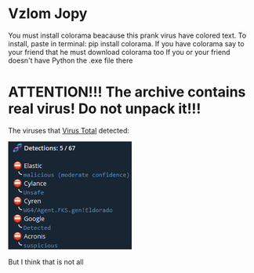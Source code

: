 # Vzlom Jopy
You must install colorama beacause this prank virus have colored text.
To install, paste in terminal: pip install colorama.
If you have colorama say to your friend that he must download colorama too
If you or your friend doesn't have Python the .exe file there

# ATTENTION!!! The archive contains real virus! Do not unpack it!!!

The viruses that [Virus Total](https://t.me/VirusTotalAV_bot) detected:

![Screen of virus](Virus.png)

But I think that is not all
